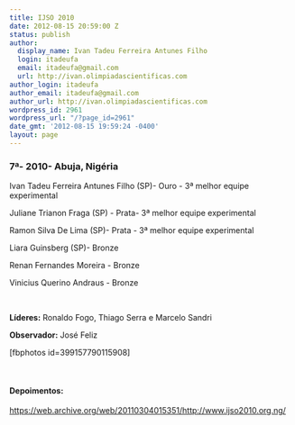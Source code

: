 ```yaml
---
title: IJSO 2010
date: 2012-08-15 20:59:00 Z
status: publish
author:
  display_name: Ivan Tadeu Ferreira Antunes Filho
  login: itadeufa
  email: itadeufa@gmail.com
  url: http://ivan.olimpiadascientificas.com
author_login: itadeufa
author_email: itadeufa@gmail.com
author_url: http://ivan.olimpiadascientificas.com
wordpress_id: 2961
wordpress_url: "/?page_id=2961"
date_gmt: '2012-08-15 19:59:24 -0400'
layout: page
---
```


### 7ª- 2010- Abuja, Nigéria

  
Ivan Tadeu Ferreira Antunes Filho (SP)- Ouro - 3ª melhor equipe experimental

 Juliane Trianon Fraga (SP) - Prata- 3ª melhor equipe experimental

Ramon Silva De Lima (SP)- Prata - 3ª melhor equipe experimental

Liara Guinsberg (SP)- Bronze

Renan Fernandes Moreira - Bronze

Vinicius Querino Andraus - Bronze

 

**Líderes:** Ronaldo Fogo, Thiago Serra e Marcelo Sandri

**Observador:** José Feliz

\[fbphotos id=399157790115908\]

 

#### Depoimentos:

https://web.archive.org/web/20110304015351/http://www.ijso2010.org.ng/

 
